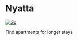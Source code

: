 # Nyatta

[![Go](https://github.com/3dw1nM0535/nyatta/workflows/Go/badge.svg)](https://github.com/3dw1nM0535/nyatta/actions)

Find apartments for longer stays
